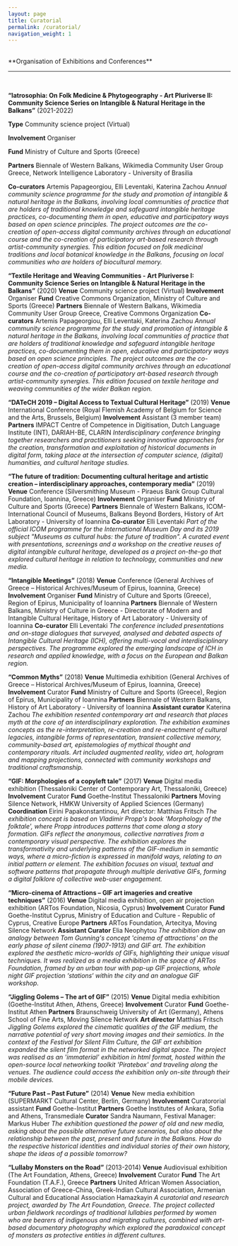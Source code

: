 ```yaml
---
layout: page
title: Curatorial
permalink: /curatorial/
navigation_weight: 1
---
```

<br/>
**Organisation of Exhibitions and Conferences**

---  
<br/>

**“Iatrosophia: On Folk Medicine & Phytogeography - Art Pluriverse II: Community Science Series on Intangible & Natural Heritage in the Balkans”** (2021-2022)

**Type**	Community science project (Virtual)

**Involvement**	Organiser

**Fund**	Ministry of Culture and Sports (Greece)

**Partners**	Biennale of Western Balkans, Wikimedia Community User Group Greece, Network Intelligence Laboratory - University of Brasilia

**Co-curators** Artemis Papageorgiou, Elli Leventaki, Katerina Zachou
*Annual community science programme for the study and promotion of intangible & natural heritage in the Balkans, involving local communities of practice that are holders of traditional knowledge and safeguard intangible heritage practices, co-documenting them in open, educative and participatory ways based on open science principles. The project outcomes are the co-creation of open-access digital community archives through an educational course and the co-creation of participatory art-based research through artist-community synergies. This edition focused on folk medicinal traditions and local botanical knowledge in the Balkans, focusing on local communities who are holders of biocultural memory.*

**“Textile Heritage and Weaving Communities - Art Pluriverse I: Community Science Series on Intangible & Natural Heritage in the Balkans”** (2020)
**Venue**	Community science project (Virtual)
**Involvement**	Organiser
**Fund**	Creative Commons Organization, Ministry of Culture and Sports (Greece)
**Partners**	Biennale of Western Balkans, Wikimedia Community User Group Greece, Creative Commons Organization
**Co-curators** Artemis Papageorgiou, Elli Leventaki, Katerina Zachou
*Annual community science programme for the study and promotion of intangible & natural heritage in the Balkans, involving local communities of practice that are holders of traditional knowledge and safeguard intangible heritage practices, co-documenting them in open, educative and participatory ways based on open science principles. The project outcomes are the co-creation of open-access digital community archives through an educational course and the co-creation of participatory art-based research through artist-community synergies. This edition focused on textile heritage and weaving communities of the wider Balkan region.*

**“DATeCH 2019 – Digital Access to Textual Cultural Heritage”** (2019)
**Venue**	International Conference (Royal Flemish Academy of Belgium for Science and the Arts, Brussels, Belgium)
**Involvement**	Assistant (3 member team)
**Partners**	IMPACT Centre of Competence in Digitisation, Dutch Language Institute (INT), DARIAH-BE, CLARIN
*Interdisciplinary conference bringing together researchers and practitioners seeking innovative approaches for the creation, transformation and exploitation of historical documents in digital form, taking place at the intersection of computer science, (digital) humanities, and cultural heritage studies.*

**“The future of tradition: Documenting cultural heritage and artistic creation – interdisciplinary approaches, contemporary media”** (2019)
**Venue**	Conference (Silversmithing Museum - Piraeus Bank Group Cultural Foundation, Ioannina, Greece)
**Involvement**	Organiser
**Fund**	Ministry of Culture and Sports (Greece)
**Partners**	Biennale of Western Balkans, ICOM-International Council of Museums, Balkans Beyond Borders, History of Art Laboratory - University of Ioannina
**Co-curator** Elli Leventaki
*Part of the official ICOM programme for the International Museum Day and its 2019 subject "Museums as cultural hubs: the future of tradition". A curated event with presentations, screenings and a workshop on the creative reuses of digital intangible cultural heritage, developed as a project on-the-go that explored cultural heritage in relation to technology, communities and new media.*

**“Intangible Meetings”** (2018)
**Venue** Conference (General Archives of Greece – Historical Archives/Museum of Epirus, Ioannina, Greece)
**Involvement**	Organiser
**Fund**	Ministry of Culture and Sports (Greece), Region of Epirus, Municipality of Ioannina
**Partners**	Biennale of Western Balkans, Ministry of Culture in Greece - Directorate of Modern and Intangible Cultural Heritage, History of Art Laboratory - University of Ioannina
**Co-curator** Elli Leventaki
*The conference included presentations and on-stage dialogues that surveyed, analysed and debated aspects of Intangible Cultural Heritage (ICH), offering multi-vocal and interdisciplinary perspectives. The programme explored the emerging landscape of ICH in research and applied knowledge, with a focus on the European and Balkan region.*

**“Common Myths”** (2018)
**Venue**	Multimedia exhibition (General Archives of Greece – Historical Archives/Museum of Epirus, Ioannina, Greece)
**Involvement** Curator
**Fund**	Ministry of Culture and Sports (Greece), Region of Epirus, Municipality of Ioannina
**Partners**	Biennale of Western Balkans, History of Art Laboratory - University of Ioannina
**Assistant curator** Katerina Zachou
*The exhibition resented contemporary art and research that places myth at the core of an interdisciplinary exploration. The exhibition examines concepts as the re-interpretation, re-creation and re-enactment of cultural legacies, intangible forms of representation, transient collective memory, community-based art, epistemologies of mythical thought and contemporary rituals. Art included augmented reality, video art, hologram and mapping projections, connected with community workshops and traditional craftsmanship.*
 
**“GIF: Morphologies of a copyleft tale”** (2017)
**Venue** Digital media exhibition (Thessaloniki Center of Contemporary Art, Thessaloniki, Greece)
**Involvement**	Curator
**Fund**	Goethe-Institut Thessaloniki
**Partners**	Moving Silence Network, HMKW University of Applied Sciences (Germany)
**Coordination** Eirini Papakonstantinou, Art director: Matthias Fritsch
*The exhibition concept is based on Vladimir Propp's book 'Morphology of the folktale', where Propp introduces patterns that come along a story formation. GIFs reflect the anonymous, collective narratives from a contemporary visual perspective. The exhibition explores the transformativity and underlying patterns of the GIF-medium in semantic ways, where a micro-fiction is expressed in manifold ways, relating to an initial pattern or element. The exhibition focuses on visual, textual and software patterns that propagate through multiple derivative GIFs, forming a digital folklore of collective web-user engagement.*

**“Micro-cinema of Attractions – GIF art imageries and creative techniques”** (2016)
**Venue**	Digital media exhibition, open air projection exhibition (ARTos Foundation, Nicosia, Cyprus)
**Involvement**	Curator
**Fund**	Goethe-Institut Cyprus, Ministry of Education and Culture - Republic of Cyprus, Creative Europe
**Partners**	ARTos Foundation, Artecitya, Moving Silence Network
**Assistant Curator** Elia Neophytou
*The exhibition draw an analogy between Tom Gunning's concept 'cinema of attractions' on the early phase of silent cinema (1907-1913) and GIF art. The exhibition explored the aesthetic micro-worlds of GIFs, highlighting their unique visual techniques. It was realized as a media exhibition in the space of ARTos Foundation, framed by an urban tour with pop-up GIF projections, whole night GIF projection ‘stations‘ within the city and an analogue GIF workshop.*

**“Jiggling Golems – The art of GIF”** (2015)
**Venue**	Digital media exhibition (Goethe-Institut Athen, Athens, Greece)
**Involvement**	Curator
**Fund**	Goethe-Institut Athen
**Partners**	Braunschweig University of Art (Germany), Athens School of Fine Arts, Moving Silence Network
**Art director** Matthias Fritsch
*Jiggling Golems explored the cinematic qualities of the GIF medium, the narrative potential of very short moving images and their semiotics. In the context of the Festival for Silent Film Culture, the GIF art exhibition expanded the silent film format in the networked digital space. The project was realised as an 'immaterial' exhibition in html format, hosted within the open-source local networking toolkit 'Piratebox' and traveling along the venues. The audience could access the exhibition only on-site through their mobile devices.*

**“Future Past – Past Future”** (2014)
**Venue**	New media exhibition (SUPERMARKT Cultural Center, Berlin, Germany)
**Involvement**	Curatororial assistant
**Fund**	Goethe-Institut
**Partners**	Goethe Institutes of Ankara, Sofia and Athens, Transmediale
**Curator** Sandra Naumann, Festival Manager: Markus Huber
*The exhibition questioned the power of old and new media, asking about the possible alternative future scenarios, but also about the relationship between the past, present and future in the Balkans. How do the respective historical identities and individual stories of their own history, shape the ideas of a possible tomorrow?*

**“Lullaby Monsters on the Road”** (2013-2014)
**Venue**	Audiovisual exhibition (The Art Foundation, Athens, Greece)
**Involvement**	Curator
**Fund**	The Art Foundation (T.A.F.), Greece
**Partners**	United African Women Association, Association of Greece-China, Greek-Indian Cultural Association, Armenian Cultural and Educational Association Hamazkayin
*A curatorial and research project, awarded by The Art Foundation, Greece. The project collected urban fieldwork recordings of traditional lullabies performed by women who are bearers of indigenous and migrating cultures, combined with art-based documentary photography which explored the paradoxical concept of monsters as protective entities in different cultures.*
